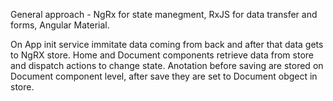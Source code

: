 General approach - NgRx for state manegment, RxJS for data transfer and forms, Angular Material.

On App init service immitate data coming from back and after that data gets to NgRX store.
Home and Document components retrieve data from store and dispatch actions to change state.
Anotation before saving are stored on Document component level, after save they are set to Document obgect in store.
